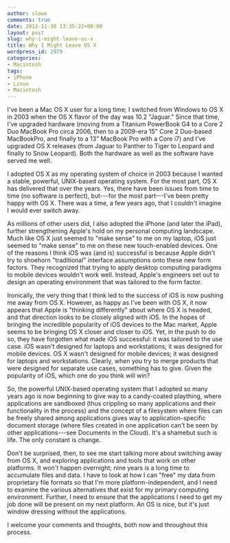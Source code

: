 ```yaml
---
author: slowe
comments: true
date: 2012-11-30 13:35:22+00:00
layout: post
slug: why-i-might-leave-os-x
title: Why I Might Leave OS X
wordpress_id: 2979
categories:
- Macintosh
tags:
- iPhone
- Linux
- Macintosh
---
```


I've been a Mac OS X user for a long time; I switched from Windows to OS X in 2003 when the OS X flavor of the day was 10.2 "Jaguar." Since that time, I've upgraded hardware (moving from a Titanium PowerBook G4 to a Core 2 Duo MacBook Pro circa 2006, then to a 2009-era 15" Core 2 Duo-based MacBookPro, and finally to a 13" MacBook Pro with a Core i7) and I've upgraded OS X releases (from Jaguar to Panther to Tiger to Leopard and finally to Snow Leopard). Both the hardware as well as the software have served me well.

I adopted OS X as my operating system of choice in 2003 because I wanted a stable, powerful, UNIX-based operating system. For the most part, OS X has delivered that over the years. Yes, there have been issues from time to time (no software is perfect), but---for the most part---I've been pretty happy with OS X. There was a time, a few years ago, that I couldn't imagine I would ever switch away.

As millions of other users did, I also adopted the iPhone (and later the iPad), further strengthening Apple's hold on my personal computing landscape. Much like OS X just seemed to "make sense" to me on my laptop, iOS just seemed to "make sense" to me on these new touch-enabled devices. One of the reasons I think iOS was (and is) successful is because Apple didn't try to shoehorn "traditional" interface assumptions onto these new form factors. They recognized that trying to apply desktop computing paradigms to mobile devices wouldn't work well. Instead, Apple's engineers set out to design an operating environment that was tailored to the form factor.

Ironically, the very thing that I think led to the success of iOS is now pushing me away from OS X. However, as happy as I've been with OS X, it now appears that Apple is "thinking differently" about where OS X is headed, and that direction looks to be closely aligned with iOS. In the hopes of bringing the incredible popularity of iOS devices to the Mac market, Apple seems to be bringing OS X closer and closer to iOS. Yet, in the push to do so, they have forgotten what made iOS successful: it was tailored to the use case. iOS wasn't designed for laptops and workstations; it was designed for mobile devices. OS X wasn't designed for mobile devices; it was designed for laptops and workstations. Clearly, when you try to merge products that were designed for separate use cases, something has to give. Given the popularity of iOS, which one do you think will win?

So, the powerful UNIX-based operating system that I adopted so many years ago is now beginning to give way to a candy-coated plaything, where applications are sandboxed (thus crippling so many applications and their functionality in the process) and the concept of a filesystem where files can be freely shared among applications gives way to application-specific document storage (where files created in one application can't be seen by other applications---see Documents in the Cloud). It's a shamebut such is life. The only constant is change.

Don't be surprised, then, to see me start talking more about switching away from OS X, and exploring applications and tools that work on other platforms. It won't happen overnight; nine years is a long time to accumulate files and data. I have to look at how I can "free" my data from proprietary file formats so that I'm more platform-independent, and I need to examine the various alternatives that exist for my primary computing environment. Further, I need to ensure that the applications I need to get my job done will be present on my next platform. An OS is nice, but it's just window dressing without the applications.

I welcome your comments and thoughts, both now and throughout this process.
